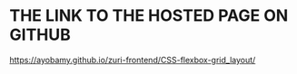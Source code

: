 # THE LINK TO THE HOSTED PAGE ON GITHUB

https://ayobamy.github.io/zuri-frontend/CSS-flexbox-grid_layout/

